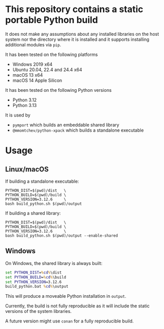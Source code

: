 # This repository contains a static portable Python build

It does not make any assumptions about any installed libraries on the host system nor the directory where it is installed and it supports installing additional modules via `pip`.

It has been tested on the following platforms
 * Windows 2019 x64
 * Ubuntu 20.04, 22.4 and 24.4 x64
 * macOS 13 x64
 * macOS 14 Apple Silicon

It has been tested on the following Python versions
 * Python 3.12
 * Python 3.13

It is used by
 * `pymport` which builds an embeddable shared library
 * `@mmomtchev/python-xpack` which builds a standalone executable


# Usage

## Linux/macOS

If building a standalone executable:
```shell
PYTHON_DIST=$(pwd)/dist   \
PYTHON_BUILD=$(pwd)/build \
PYTHON_VERSION=3.12.6     \
bash build_python.sh $(pwd)/output
```

If building a shared library:
```shell
PYTHON_DIST=$(pwd)/dist   \
PYTHON_BUILD=$(pwd)/build \
PYTHON_VERSION=3.12.6     \
bash build_python.sh $(pwd)/output --enable-shared
```


## Windows

On Windows, the shared library is always built:
```cmd
set PYTHON_DIST=%cd%\dist
set PYTHON_BUILD=%cd%\build
set PYTHON_VERSION=3.12.6
build_python.bat %cd%\output
```

This will produce a moveable Python installation in `output`.

Currently, the build is not fully reproducible as it will include the static versions of the system libraries.

A future version might use `conan` for a fully reproducible build.
